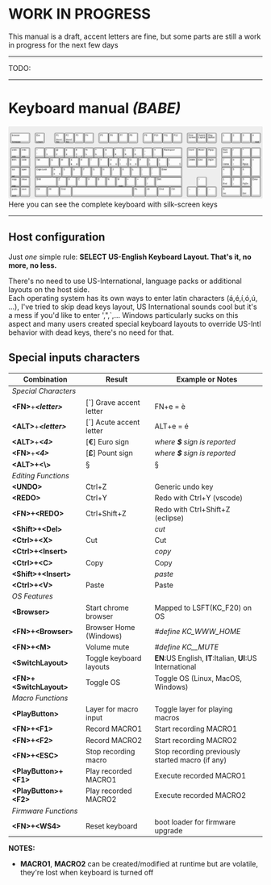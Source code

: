 # **WORK IN PROGRESS**
This manual is a draft, accent letters are fine, but some parts are still a work in progress
for the next few days

---
TODO:

---

# Keyboard manual _(BABE)_

![Keyboard layout](../../hardware/keyboard-layout.png)
Here you can see the complete keyboard with silk-screen keys

---


## Host configuration

Just _one_ simple rule: **SELECT US-English Keyboard Layout. That's it, no more, no less.**  

There's no need to use US-International, language packs or additional layouts on the host side.  
Each operating system has its own ways to enter latin characters (á,é,í,ó,ú, ...), I've tried to
skip dead keys layout, US International sounds cool but it's a mess if you'd like to enter ',",`,...
Windows particularly sucks on this aspect and many users created
special keyboard layouts to override US-Intl behavior with dead keys, there's no need for that.

## Special inputs characters
| Combination                   | Result                        | Example or Notes|
|-                              |-                              |-|
| _Special Characters_ |||
| **\<FN>**+**_\<letter>_**     | [**`**] Grave accent letter   | FN+e = è |
| **\<ALT>**+**_\<letter>_**    | [**´**] Acute accent letter   | ALT+e = é |
| **\<ALT>**+**_<4>_**          | [**€**] Euro sign             | _where **$** sign is reported_ |
| **\<FN>**+**_<4>_**           | [**£**] Pount sign            | _where **$** sign is reported_ |
| **\<ALT>+\<\\>**              | §                             | § |
| _Editing Functions_ |||
| **\<UNDO>**                   | Ctrl+Z                        | Generic undo key |
| **\<REDO>**                   | Ctrl+Y                        | Redo with Ctrl+Y (vscode) |
| **\<FN>+\<REDO>**             | Ctrl+Shift+Z                  | Redo with Ctrl+Shift+Z (eclipse) |
| **\<Shift>+\<Del>**           |                               | _cut_ |
| **\<Ctrl>+\<X>**              | Cut                           | Cut |
| **\<Ctrl>+\<Insert>**         |                               | _copy_ |
| **\<Ctrl>+\<C>**              | Copy                          | Copy |
| **\<Shift>+\<Insert>**        |                               | _paste_ |
| **\<Ctrl>+\<V>**              | Paste                         | Paste |
| _OS Features_ |||
| **\<Browser>**                | Start chrome browser          | Mapped to LSFT(KC_F20) on OS  |
| **\<FN>+\<Browser>**          | Browser Home (Windows)        | _#define KC_WWW_HOME_  |
| **\<FN>+\<M>**                | Volume mute                   | _#define KC__MUTE_ |
| **\<SwitchLayout>**           | Toggle keyboard layouts       | **EN**:US English, **IT**:Italian, **UI**:US International|
| **\<FN>+\<SwitchLayout>**     | Toggle OS                     | Toggle OS (Linux, MacOS, Windows) |
| _Macro Functions_|||
| **\<PlayButton>**             | Layer for macro input         | Toggle layer for playing macros |
| **\<FN>+\<F1>**               | Record MACRO1                 | Start recording MACRO1 |
| **\<FN>+\<F2>**               | Record MACRO2                 | Start recording MACRO2 |
| **\<FN>+\<ESC>**              | Stop recording macro          | Stop recording previously started macro (if any)|
| **\<PlayButton>+\<F1>**       | Play recorded MACRO1          | Execute recorded MACRO1 |
| **\<PlayButton>+\<F2>**       | Play recorded MACRO2          | Execute recorded MACRO2 |
| _Firmware Functions_|||
| **\<FN>+\<WS4>**              | Reset keyboard                | boot loader for firmware upgrade |
**NOTES:**
- **MACRO1**, **MACRO2** can be created/modified at runtime but are volatile, they're lost when
keyboard is turned off
